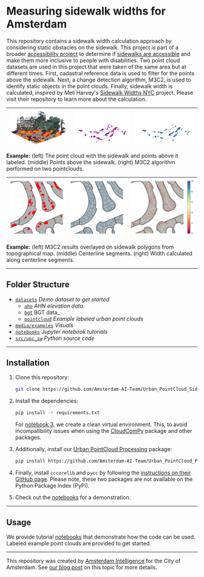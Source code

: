 # Measuring sidewalk widths for Amsterdam

This repository contains a sidewalk width calculation approach by considering static obstacles on the sidewalk. This project is part of a broader [accessibility project](https://amsterdamintelligence.com/projects/amsterdam-for-all) to determine if [sidewalks are accessible](https://amsterdamintelligence.com/posts/accessiblesidewalkwidth) and make them more inclusive to people with disabilities. Two point cloud datasets are used in this project that were taken of the same area but at different times. First, cadastral reference data is used to filter for the points above the sidewalk. Next, a change detection algorithm, M3C2, is used to identify static objects in the point clouds. Finally, sidewalk width is calculated, inspired by Meli Harvey's [Sidewalk Widths NYC](https://github.com/meliharvey/sidewalkwidths-nyc) project. Please visit their repository to learn more about the calculation.

| ![Point cloud](./media/examples/capture3.png) | ![Objects above ground](./media/examples/capture4.png)|![Static objects](./media/examples/capture5.png) |
|:---:|:---:|:---:|

<b>Example:</b> (left) The point cloud with the sidewalk and points above it labeled. (middle) Points above the sidewalk. (right) M3C2 algorithm performed on two pointclouds. <br/>

| ![Sidewalk data with obstacles](./media/examples/sidewalk_with_obstacles.png) | ![Centerlines](./media/examples/centerlines.png)|![sidewalk_width](./media/examples/sidewalk_width.png) |
|:---:|:---:|:---:|

<b>Example:</b> (left) M3C2 results overlayed on sidewalk polygons from topographical map. (middle) Centerline segments. (right) Width calculated along centerline segments. <br/>


---

## Folder Structure

 * [`datasets`](./datasets) _Demo dataset to get started_
   * [`ahn`](./datasets/ahn) _AHN elevation data_
   * [`bgt`](./datasets/bgt) BGT data_
   * [`pointcloud`](./datasets/pointcloud) _Example labeled urban point clouds_
 * [`media/examples`](./media/examples) _Visuals_
 * [`notebooks`](./notebooks) _Jupyter notebook tutorials_
 * [`src/upc_sw`](./src/upc_sw) _Python source code_

---

## Installation

1. Clone this repository:
    ```bash
    git clone https://github.com/Amsterdam-AI-Team/Urban_PointCloud_Sidewalk_Width.git
    ```

2. Install the dependencies:
    ```bash
    pip install -r requirements.txt
    ```
    For [notebook 3](https://github.com/Amsterdam-AI-Team/Urban_PointCloud_Sidewalk_Width/blob/main/notebooks/3.%20Change%20detection%20M3C2.ipynb), we create a clean virtual environment. This, to avoid incompatibility issues when using the [CloudComPy](https://github.com/CloudCompare/CloudComPy) package and other packages. 

3. Additionally, install our [Urban PointCloud Processing](https://github.com/Amsterdam-AI-Team/Urban_PointCloud_Processing) package:
    ```bash
    pip install https://github.com/Amsterdam-AI-Team/Urban_PointCloud_Processing/releases/download/v0.1/upcp-0.1-py3-none-any.whl
    ```

4. Finally, install `cccorelib` and `pycc` by following the [instructions on their GitHub page](https://github.com/tmontaigu/CloudCompare-PythonPlugin/blob/master/docs/building.rst#building-as-independent-wheels). Please note, these two packages are not available on the Python Package Index (PyPi).

5. Check out the [notebooks](notebooks) for a demonstration.

---

## Usage

We provide tutorial [notebooks](notebooks) that demonstrate how the code can be used. Labeled example point clouds are provided to get started.

---

This repository was created by [Amsterdam Intelligence](https://amsterdamintelligence.com/) for the City of Amsterdam. See [our blog post](https://amsterdamintelligence.com/posts/computing-accessible-sidewalk-width-using-point-clouds-and-topographical-maps) on this topic for more details.
